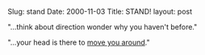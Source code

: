 Slug: stand
Date: 2000-11-03
Title: STAND!
layout: post

&quot;...think about direction wonder why you haven&#39;t before.&quot;

&quot;...your head is there to
<a href="http://gunther.simplenet.com/v/data/stand.htm">move you around</a>.&quot;
